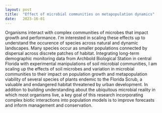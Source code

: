 ```yaml
---
layout: post
title:  "Effect of microbial communities on metapopulation dynamics"
date:   2023-16-01
---
```


<p class="intro"><span class="dropcap">O</span>rganisms interact with complex communities of microbes that impact growth and performance. 
I'm interested in scaling these effects up to understand the occurence of species across natural and dynamic landscapes. 
Many species occur as smaller populations connected by dispersal across discrete patches of habitat.
Integrating long-term demographic monitoring data from Archbold Biological Station in central Florida with experimental manipulations of soil microbial communities, I am scaling up the effects of soil microbes and variation in microbial communities to their impact on population growth and metapopulation viability of several species of plants endemic to the Florida Scrub, a valuable and endangered habitat threatened by urban development.
In addition to building understanding about the ubiquitous microbial reality in which most organisms live, a key goal of this research incorporating complex biotic interactions into population models is to improve forecasts and inform management and conservation. 
</p>
